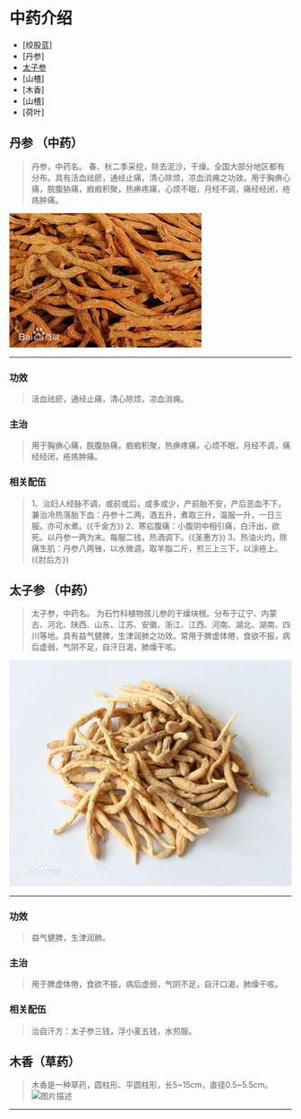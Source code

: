 <meta http-equiv="Content-Type" content="text/html; charset=utf-8">

# 中药介绍

- [绞股蓝]
- [丹参]
- [太子参]
- [山楂]
- [木香]
- [山楂]
- [荷叶]

## 丹参 （中药）

> 丹参，中药名。
> 春、秋二季采挖，除去泥沙，干燥。全国大部分地区都有分布。具有活血祛瘀，通经止痛，清心除烦，凉血消痈之功效。用于胸痹心痛，脘腹胁痛，瘕瘕积聚，热痹疼痛，心烦不眠，月经不调，痛经经闭，疮疡肿痛。

![此处输入图片的描述][丹参-图片]

------
### 功效
> 活血祛瘀，通经止痛，清心除烦，凉血消痈。

### 主治
> 用于胸痹心痛，脘腹胁痛，瘕瘕积聚，热痹疼痛，心烦不眠，月经不调，痛经经闭，疮疡肿痛。

### 相关配伍
> 1、治妇人经脉不调，或前或后，或多或少，产前胎不安，产后恶血不下，兼治冷热落胎下血：丹参十二两，酒五升，煮取三升，温服一升，一日三服。亦可水煮。(《千金方》)
> 2、寒疝腹痛：小腹阴中相引痛，白汗出，欲死。以丹参一两为末。每服二钱，热酒调下。(《圣惠方》)
> 3、热油火灼，除痛生肌：丹参八两锉，以水微调，取羊脂二斤，煎三上三下，以涂疮上。(《肘后方》)

## 太子参 （中药）

> 太子参，中药名。
> 为石竹科植物孩儿参的干燥块根。分布于辽宁、内蒙古、河北、陕西、山东、江苏、安徽、浙江、江西、河南、湖北、湖南、四川等地。具有益气健脾，生津润肺之功效。常用于脾虚体倦，食欲不振，病后虚弱，气阴不足，自汗日渴，肺燥干咳。

![此处输入图片的描述][太子参-图片]

------
### 功效
> 益气健脾，生津润肺。

### 主治
> 用于脾虚体倦，食欲不振，病后虚弱，气阴不足，自汗口渴，肺燥干咳。

### 相关配伍
> 治自汗方：太子参三钱，浮小麦五钱，水煎服。

## 木香（草药）

> 木香是一种草药，圆柱形、平圆柱形，长5~15cm，直径0.5~5.5cm。<br >
![图片描述][木香-图片]

------

<!-- MarkDown 语法：参考式链接 -->
[太子参]: #太子参-中药
[太子参-图片]: ./pic/太子参.jpg
[丹参-图片]: ./pic/丹参.jpg
[木香-图片]: http://c.hiphotos.baidu.com/baike/w=268;g=0/sign=8a10c54e0cf3d7ca0cf63870ca24d934/738b4710b912c8fcd1fc74bdfc039245d68821b6.jpg